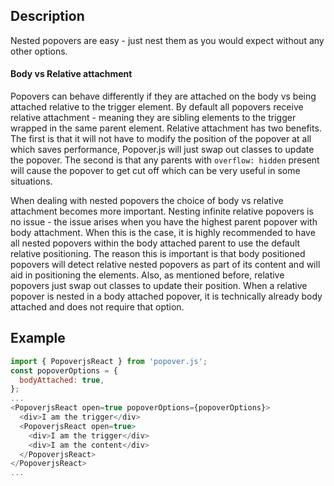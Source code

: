 ## Description

Nested popovers are easy - just nest them as you would expect without any other options.

#### Body vs Relative attachment

Popovers can behave differently if they are attached on the body vs being attached relative to the trigger element. By default all popovers receive relative attachment - meaning they are sibling elements to the trigger wrapped in the same parent element. Relative attachment has two benefits. The first is that it will not have to modify the position of the popover at all which saves performance, Popover.js will just swap out classes to update the popover. The second is that any parents with `overflow: hidden` present will cause the popover to get cut off which can be very useful in some situations.

When dealing with nested popovers the choice of body vs relative attachment becomes more important. Nesting infinite relative popovers is no issue - the issue arises when you have the highest parent popover with body attachment. When this is the case, it is highly recommended to have all nested popovers within the body attached parent to use the default relative positioning. The reason this is important is that body positioned popovers will detect relative nested popovers as part of its content and will aid in positioning the elements. Also, as mentioned before, relative popovers just swap out classes to update their position. When a relative popover is nested in a body attached popover, it is technically already body attached and does not require that option.

## Example

```javascript
import { PopoverjsReact } from 'popover.js';
const popoverOptions = {
  bodyAttached: true,
};
...
<PopoverjsReact open=true popoverOptions={popoverOptions}>
  <div>I am the trigger</div>
  <PopoverjsReact open=true>
    <div>I am the trigger</div>
    <div>I am the content</div>
  </PopoverjsReact>
</PopoverjsReact>
...
```
